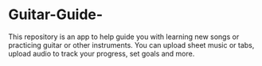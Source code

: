 # Guitar-Guide-
This repository is an app to help guide you with learning new songs or practicing guitar or other instruments.  You can upload sheet music or tabs, upload audio to track your progress, set goals and more. 
